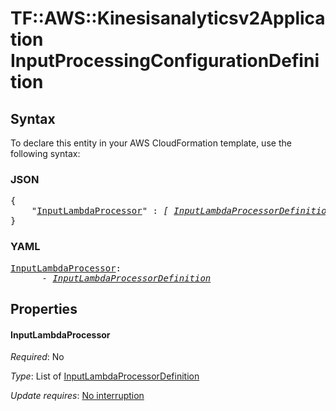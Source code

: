 # TF::AWS::Kinesisanalyticsv2Application InputProcessingConfigurationDefinition

## Syntax

To declare this entity in your AWS CloudFormation template, use the following syntax:

### JSON

<pre>
{
    "<a href="#inputlambdaprocessor" title="InputLambdaProcessor">InputLambdaProcessor</a>" : <i>[ <a href="inputlambdaprocessordefinition.md">InputLambdaProcessorDefinition</a>, ... ]</i>
}
</pre>

### YAML

<pre>
<a href="#inputlambdaprocessor" title="InputLambdaProcessor">InputLambdaProcessor</a>: <i>
      - <a href="inputlambdaprocessordefinition.md">InputLambdaProcessorDefinition</a></i>
</pre>

## Properties

#### InputLambdaProcessor

_Required_: No

_Type_: List of <a href="inputlambdaprocessordefinition.md">InputLambdaProcessorDefinition</a>

_Update requires_: [No interruption](https://docs.aws.amazon.com/AWSCloudFormation/latest/UserGuide/using-cfn-updating-stacks-update-behaviors.html#update-no-interrupt)

